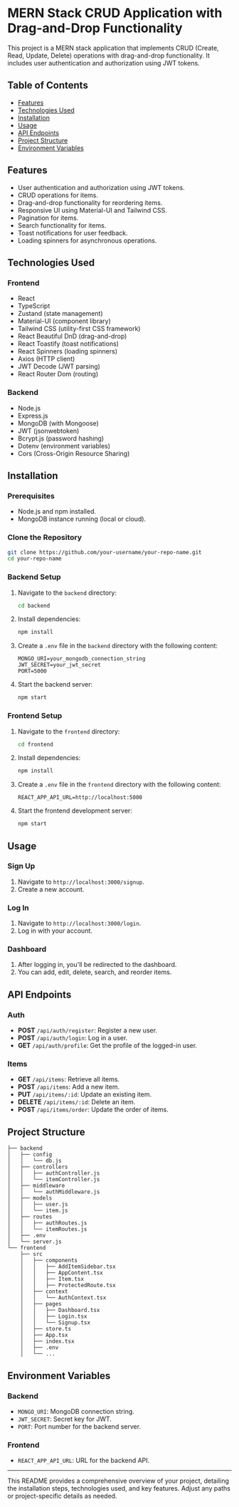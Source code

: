 # MERN Stack CRUD Application with Drag-and-Drop Functionality

This project is a MERN stack application that implements CRUD (Create, Read, Update, Delete) operations with drag-and-drop functionality. It includes user authentication and authorization using JWT tokens.

## Table of Contents
- [Features](#features)
- [Technologies Used](#technologies-used)
- [Installation](#installation)
- [Usage](#usage)
- [API Endpoints](#api-endpoints)
- [Project Structure](#project-structure)
- [Environment Variables](#environment-variables)

## Features
- User authentication and authorization using JWT tokens.
- CRUD operations for items.
- Drag-and-drop functionality for reordering items.
- Responsive UI using Material-UI and Tailwind CSS.
- Pagination for items.
- Search functionality for items.
- Toast notifications for user feedback.
- Loading spinners for asynchronous operations.

## Technologies Used
### Frontend
- React
- TypeScript
- Zustand (state management)
- Material-UI (component library)
- Tailwind CSS (utility-first CSS framework)
- React Beautiful DnD (drag-and-drop)
- React Toastify (toast notifications)
- React Spinners (loading spinners)
- Axios (HTTP client)
- JWT Decode (JWT parsing)
- React Router Dom (routing)

### Backend
- Node.js
- Express.js
- MongoDB (with Mongoose)
- JWT (jsonwebtoken)
- Bcrypt.js (password hashing)
- Dotenv (environment variables)
- Cors (Cross-Origin Resource Sharing)

## Installation

### Prerequisites
- Node.js and npm installed.
- MongoDB instance running (local or cloud).

### Clone the Repository
```sh
git clone https://github.com/your-username/your-repo-name.git
cd your-repo-name
```

### Backend Setup
1. Navigate to the `backend` directory:
    ```sh
    cd backend
    ```
2. Install dependencies:
    ```sh
    npm install
    ```
3. Create a `.env` file in the `backend` directory with the following content:
    ```
    MONGO_URI=your_mongodb_connection_string
    JWT_SECRET=your_jwt_secret
    PORT=5000
    ```
4. Start the backend server:
    ```sh
    npm start
    ```

### Frontend Setup
1. Navigate to the `frontend` directory:
    ```sh
    cd frontend
    ```
2. Install dependencies:
    ```sh
    npm install
    ```
3. Create a `.env` file in the `frontend` directory with the following content:
    ```
    REACT_APP_API_URL=http://localhost:5000
    ```
4. Start the frontend development server:
    ```sh
    npm start
    ```

## Usage
### Sign Up
1. Navigate to `http://localhost:3000/signup`.
2. Create a new account.

### Log In
1. Navigate to `http://localhost:3000/login`.
2. Log in with your account.

### Dashboard
1. After logging in, you'll be redirected to the dashboard.
2. You can add, edit, delete, search, and reorder items.

## API Endpoints
### Auth
- **POST** `/api/auth/register`: Register a new user.
- **POST** `/api/auth/login`: Log in a user.
- **GET** `/api/auth/profile`: Get the profile of the logged-in user.

### Items
- **GET** `/api/items`: Retrieve all items.
- **POST** `/api/items`: Add a new item.
- **PUT** `/api/items/:id`: Update an existing item.
- **DELETE** `/api/items/:id`: Delete an item.
- **POST** `/api/items/order`: Update the order of items.

## Project Structure
```
├── backend
│   ├── config
│   │   └── db.js
│   ├── controllers
│   │   ├── authController.js
│   │   └── itemController.js
│   ├── middleware
│   │   └── authMiddleware.js
│   ├── models
│   │   ├── user.js
│   │   └── item.js
│   ├── routes
│   │   ├── authRoutes.js
│   │   └── itemRoutes.js
│   ├── .env
│   └── server.js
└── frontend
    ├── src
    │   ├── components
    │   │   ├── AddItemSidebar.tsx
    │   │   ├── AppContent.tsx
    │   │   ├── Item.tsx
    │   │   ├── ProtectedRoute.tsx
    │   ├── context
    │   │   └── AuthContext.tsx
    │   ├── pages
    │   │   ├── Dashboard.tsx
    │   │   ├── Login.tsx
    │   │   └── Signup.tsx
    │   ├── store.ts
    │   ├── App.tsx
    │   ├── index.tsx
    │   ├── .env
    │   └── ...
```

## Environment Variables
### Backend
- `MONGO_URI`: MongoDB connection string.
- `JWT_SECRET`: Secret key for JWT.
- `PORT`: Port number for the backend server.

### Frontend
- `REACT_APP_API_URL`: URL for the backend API.

---

This README provides a comprehensive overview of your project, detailing the installation steps, technologies used, and key features. Adjust any paths or project-specific details as needed.
